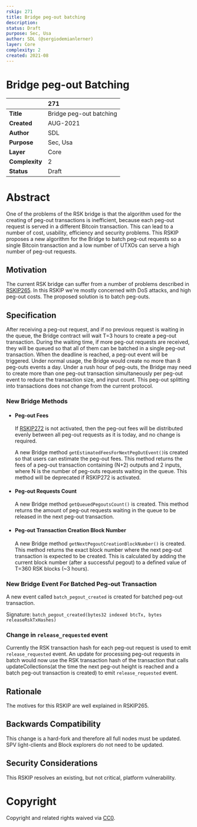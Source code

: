 ```yaml
---
rskip: 271
title: Bridge peg-out batching
description: 
status: Draft
purpose: Sec, Usa
author: SDL (@sergiodemianlerner)
layer: Core
complexity: 2
created: 2021-08
---
```

# Bridge peg-out Batching 


|          | 271 |
| :------------ |:-------------|
|**Title**      |Bridge peg-out batching|
|**Created**    |AUG-2021 |
|**Author**     | SDL |
|**Purpose**    |Sec, Usa |
|**Layer**      |Core |
|**Complexity** |2 |
|**Status**     |Draft |

#  **Abstract**

One of the problems of the RSK bridge is that the algorithm used for the creating of peg-out transactions is inefficient, because each peg-out request is served in a different Bitcoin transaction. This can lead to a number of cost, usability, efficiency and security problems. This RSKIP proposes a new algorithm for the Bridge to batch peg-out requests so a single Bitcoin transaction and a low number of UTXOs can serve a high number of peg-out requests. 

## Motivation

The current RSK bridge can suffer from a number of problems described in [RSKIP265](https://github.com/rsksmart/RSKIPs/blob/master/IPs/RSKIP265.md). In this RSKIP we're mostly concerned with DoS attacks, and high peg-out costs. The proposed solution is to batch peg-outs. 

## Specification

After receiving a peg-out request, and if no previous request is waiting in the queue, the Bridge contract will wait T=3 hours to create a peg-out transaction. During the waiting time, if more peg-out requests are received, they will be queued so that all of them can be batched in a single peg-out transaction. When the deadline is reached, a peg-out event will be triggered. Under normal usage, the Bridge would create no more than 8 peg-outs events a day. Under a rush hour of peg-outs, the Bridge may need to create more than one peg-out transaction simultaneously per peg-out event to reduce the transaction size, and input count. This peg-out splitting into transactions does not change from the current protocol.

### New Bridge Methods

- #### Peg-out Fees
    If [RSKIP272](https://github.com/rsksmart/RSKIPs/blob/master/IPs/RSKIP272.md) is not activated, then the peg-out fees will be distributed evenly between all peg-out requests as it is today, and no change is required. 

    A new Bridge method `getEstimatedFeesForNextPegOutEvent()`is created so that users can estimate the peg-out fees. This method returns the fees of a peg-out transaction containing (N+2) outputs and 2 inputs, where N is the number of peg-outs requests waiting in the queue. This method will be deprecated if RSKIP272 is activated.

- #### Peg-out Requests Count
    A new Bridge method `getQueuedPegoutsCount()` is created. This method returns the amount of peg-out requests waiting in the queue to be released in the next peg-out transaction.

- #### Peg-out Transaction Creation Block Number
    A new Bridge method `getNextPegoutCreationBlockNumber()` is created. This method returns the exact block number where the next peg-out transaction is expected to be created. This is calculated by adding the current block number (after a successful pegout) to a defined value of T=360 RSK blocks (~3 hours).

### New Bridge Event For Batched Peg-out Transaction
A new event called `batch_pegout_created` is created for batched peg-out transaction.

Signature: `batch_pegout_created(bytes32 indexed btcTx, bytes releaseRskTxHashes)`

### Change in `release_requested` event
Currently the RSK transaction hash for each peg-out request is used to emit `release_requested` event. An update for processing peg-out requests in batch would now use the RSK transaction hash of the transaction that calls updateCollections(at the time the next peg-out height is reached and a batch peg-out transaction is created) to emit `release_requested` event.

## Rationale

The motives for this RSKIP are well explained in RSKIP265.

## Backwards Compatibility

This change is a hard-fork and therefore all full nodes must be updated. SPV light-clients and Block explorers do not need to be updated. 

## Security Considerations

This RSKIP resolves an existing, but not critical, platform vulnerability.


# **Copyright**

Copyright and related rights waived via [CC0](https://creativecommons.org/publicdomain/zero/1.0/).